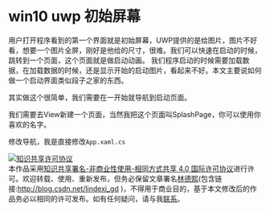 
# win10 uwp 初始屏幕

用户打开程序看到的第一个界面就是初始屏幕，UWP提供的是给图片，图片不好看，想要一个图片全屏，刚好是他给的尺寸，很难。我们可以快速在启动的时候，跳转到一个页面，这个页面就是做启动动画。
我们程序启动的时候需要加载数据，在加载数据的时候，还是显示开始的启动图片，看起来不好。本文主要说如何做一个启动界面类似段子之家的东西。

<!--more-->


<!-- CreateTime:2019/9/2 12:57:38 -->


<div id="toc"></div>
<!-- csdn -->
<!-- 草稿 -->

其实做这个很简单，我们需要在一开始就导航到启动页面。

我们需要去View新建一个页面，当然我把这个页面叫SplashPage，你可以使用你喜欢的名字。

修改导航，我是直接修改`App.xaml.cs`





<a rel="license" href="http://creativecommons.org/licenses/by-nc-sa/4.0/"><img alt="知识共享许可协议" style="border-width:0" src="https://licensebuttons.net/l/by-nc-sa/4.0/88x31.png" /></a><br />本作品采用<a rel="license" href="http://creativecommons.org/licenses/by-nc-sa/4.0/">知识共享署名-非商业性使用-相同方式共享 4.0 国际许可协议</a>进行许可。欢迎转载、使用、重新发布，但务必保留文章署名[林德熙](http://blog.csdn.net/lindexi_gd)(包含链接:http://blog.csdn.net/lindexi_gd )，不得用于商业目的，基于本文修改后的作品务必以相同的许可发布。如有任何疑问，请与我[联系](mailto:lindexi_gd@163.com)。
